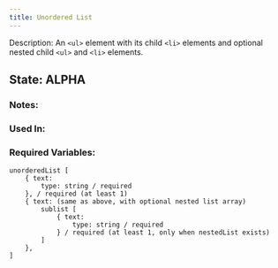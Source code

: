 ```yaml
---
title: Unordered List
---
```

Description: An `<ul>`  element with its child `<li>` elements and optional nested child `<ul>` and `<li>` elements.

## State: ALPHA

### Notes:

### Used In:

### Required Variables:
~~~
unorderedList [
    { text:
        type: string / required
    }, / required (at least 1)
    { text: (same as above, with optional nested list array)
        sublist [
            { text:
                type: string / required
            } / required (at least 1, only when nestedList exists)
        ]
    },
]
~~~
